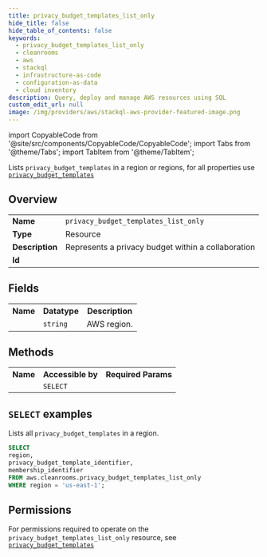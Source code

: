 ```yaml
---
title: privacy_budget_templates_list_only
hide_title: false
hide_table_of_contents: false
keywords:
  - privacy_budget_templates_list_only
  - cleanrooms
  - aws
  - stackql
  - infrastructure-as-code
  - configuration-as-data
  - cloud inventory
description: Query, deploy and manage AWS resources using SQL
custom_edit_url: null
image: /img/providers/aws/stackql-aws-provider-featured-image.png
---
```


import CopyableCode from '@site/src/components/CopyableCode/CopyableCode';
import Tabs from '@theme/Tabs';
import TabItem from '@theme/TabItem';

Lists <code>privacy_budget_templates</code> in a region or regions, for all properties use <a href="/providers/aws/serviceName/privacy_budget_templates/"><code>privacy_budget_templates</code></a>

## Overview
<table><tbody>
<tr><td><b>Name</b></td><td><code>privacy_budget_templates_list_only</code></td></tr>
<tr><td><b>Type</b></td><td>Resource</td></tr>
<tr><td><b>Description</b></td><td>Represents a privacy budget within a collaboration</td></tr>
<tr><td><b>Id</b></td><td><CopyableCode code="aws.cleanrooms.privacy_budget_templates_list_only" /></td></tr>
</tbody></table>

## Fields
<table><tbody><tr><th>Name</th><th>Datatype</th><th>Description</th></tr><tr><td><CopyableCode code="region" /></td><td><code>string</code></td><td>AWS region.</td></tr>
</tbody></table>

## Methods

<table><tbody>
  <tr>
    <th>Name</th>
    <th>Accessible by</th>
    <th>Required Params</th>
  </tr>
  <tr>
    <td><CopyableCode code="list_resources" /></td>
    <td><code>SELECT</code></td>
    <td><CopyableCode code="region" /></td>
  </tr>
</tbody></table>

## `SELECT` examples
Lists all <code>privacy_budget_templates</code> in a region.
```sql
SELECT
region,
privacy_budget_template_identifier,
membership_identifier
FROM aws.cleanrooms.privacy_budget_templates_list_only
WHERE region = 'us-east-1';
```


## Permissions

For permissions required to operate on the <code>privacy_budget_templates_list_only</code> resource, see <a href="/providers/aws/cleanrooms/privacy_budget_templates/#permissions"><code>privacy_budget_templates</code></a>

